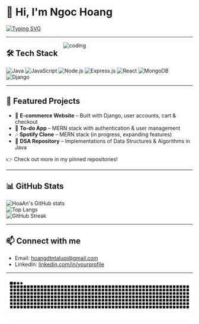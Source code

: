 # 👋 Hi, I'm Ngoc Hoang  

[![Typing SVG](https://readme-typing-svg.herokuapp.com?font=Fira+Code&duration=3000&pause=1000&color=F75C7E&center=true&vCenter=true&width=500&lines=🎓+2nd-year+IT+Student;💻+Web+Developer+(MERN+%26+Django);🚀+Love+Data+Structures+%26+Algorithms;🌱+Learning+System+Design+%26+Security+Testing)](https://git.io/typing-svg)

---

<img align="right" alt="coding" width="350" src="https://media.giphy.com/media/qgQUggAC3Pfv687qPC/giphy.gif">

## 🛠 Tech Stack

![Java](https://img.shields.io/badge/Java-ED8B00?style=for-the-badge&logo=openjdk&logoColor=white)
![JavaScript](https://img.shields.io/badge/JavaScript-323330?style=for-the-badge&logo=javascript&logoColor=F7DF1E)
![Node.js](https://img.shields.io/badge/Node.js-339933?style=for-the-badge&logo=nodedotjs&logoColor=white)
![Express.js](https://img.shields.io/badge/Express.js-000000?style=for-the-badge&logo=express&logoColor=white)
![React](https://img.shields.io/badge/React-20232A?style=for-the-badge&logo=react&logoColor=61DAFB)
![MongoDB](https://img.shields.io/badge/MongoDB-4EA94B?style=for-the-badge&logo=mongodb&logoColor=white)
![Django](https://img.shields.io/badge/Django-092E20?style=for-the-badge&logo=django&logoColor=white)

---

## 📂 Featured Projects

- 🛒 **E-commerce Website** – Built with Django, user accounts, cart & checkout  
- 📝 **To-do App** – MERN stack with authentication & user management  
- 🎶 **Spotify Clone** – MERN stack (in progress, expanding features)  
- 📘 **DSA Repository** – Implementations of Data Structures & Algorithms in Java  

👉 Check out more in my pinned repositories!  

---

## 📊 GitHub Stats

![HoaAn's GitHub stats](https://github-readme-stats.vercel.app/api?username=HoaAng911&show_icons=true&theme=radical)  
![Top Langs](https://github-readme-stats.vercel.app/api/top-langs/?username=HoaAng911&layout=compact&theme=radical)  
![GitHub Streak](https://github-readme-streak-stats.herokuapp.com/?user=HoaAng911&theme=radical)

---

## 📫 Connect with me

- Email: [hoangdtntaluoi@gmail.com](mailto:hoangdtntaluoi@gmail.com)  
- LinkedIn: [linkedin.com/in/yourprofile](https://linkedin.com/in/yourprofile)  

---

![Snake animation](https://raw.githubusercontent.com/HoaAng911/HoaAng911/output/snake.svg)

